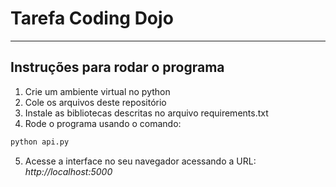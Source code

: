 # Tarefa Coding Dojo
----------------------
## Instruções para rodar o programa
1. Crie um ambiente virtual no python
2. Cole os arquivos deste repositório
3. Instale as bibliotecas descritas no arquivo requirements.txt
4. Rode o programa usando o comando:
```bash
python api.py
```
5. Acesse a interface no seu navegador acessando a URL: *http://localhost:5000*



